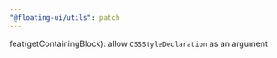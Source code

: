 ```yaml
---
"@floating-ui/utils": patch
---
```


feat(getContainingBlock): allow `CSSStyleDeclaration` as an argument
